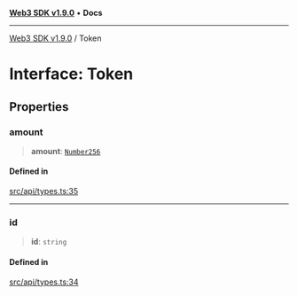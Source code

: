 [**Web3 SDK v1.9.0**](../README.md) • **Docs**

***

[Web3 SDK v1.9.0](../globals.md) / Token

# Interface: Token

## Properties

### amount

> **amount**: [`Number256`](../type-aliases/Number256.md)

#### Defined in

[src/api/types.ts:35](https://github.com/Mystic-Nayy/alephium-web3/blob/c1afd789a197ce5fe21f08c2965942090157c33d/packages/web3/src/api/types.ts#L35)

***

### id

> **id**: `string`

#### Defined in

[src/api/types.ts:34](https://github.com/Mystic-Nayy/alephium-web3/blob/c1afd789a197ce5fe21f08c2965942090157c33d/packages/web3/src/api/types.ts#L34)
